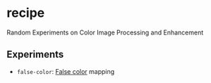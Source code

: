 # recipe
Random Experiments on Color Image Processing and Enhancement

## Experiments
* `false-color`: [False color] mapping

[False color]: https://en.wikipedia.org/wiki/False_color
